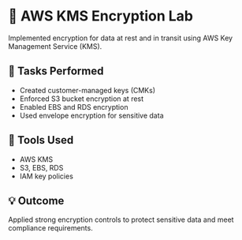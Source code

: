 # 🔐 AWS KMS Encryption Lab

Implemented encryption for data at rest and in transit using AWS Key Management Service (KMS).

## 🧪 Tasks Performed
- Created customer-managed keys (CMKs)
- Enforced S3 bucket encryption at rest
- Enabled EBS and RDS encryption
- Used envelope encryption for sensitive data

## 🔧 Tools Used
- AWS KMS
- S3, EBS, RDS
- IAM key policies

## 💡 Outcome
Applied strong encryption controls to protect sensitive data and meet compliance requirements.
